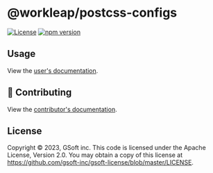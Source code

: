 # @workleap/postcss-configs

[![License](https://img.shields.io/badge/License-Apache_2.0-blue.svg)](../../LICENSE)
[![npm version](https://img.shields.io/npm/v/@workleap/postcss-configs)](https://www.npmjs.com/package/@workleap/postcss-configs)

## Usage

View the [user's documentation](https://gsoft-inc.github.io/wl-web-configs/).

## 🤝 Contributing

View the [contributor's documentation](../../CONTRIBUTING.md).

## License

Copyright © 2023, GSoft inc. This code is licensed under the Apache License, Version 2.0. You may obtain a copy of this license at https://github.com/gsoft-inc/gsoft-license/blob/master/LICENSE.
